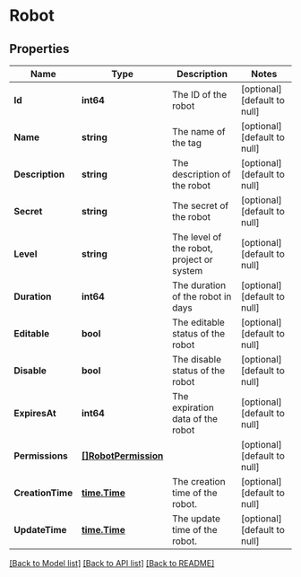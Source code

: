 # Robot

## Properties
Name | Type | Description | Notes
------------ | ------------- | ------------- | -------------
**Id** | **int64** | The ID of the robot | [optional] [default to null]
**Name** | **string** | The name of the tag | [optional] [default to null]
**Description** | **string** | The description of the robot | [optional] [default to null]
**Secret** | **string** | The secret of the robot | [optional] [default to null]
**Level** | **string** | The level of the robot, project or system | [optional] [default to null]
**Duration** | **int64** | The duration of the robot in days | [optional] [default to null]
**Editable** | **bool** | The editable status of the robot | [optional] [default to null]
**Disable** | **bool** | The disable status of the robot | [optional] [default to null]
**ExpiresAt** | **int64** | The expiration data of the robot | [optional] [default to null]
**Permissions** | [**[]RobotPermission**](RobotPermission.md) |  | [optional] [default to null]
**CreationTime** | [**time.Time**](time.Time.md) | The creation time of the robot. | [optional] [default to null]
**UpdateTime** | [**time.Time**](time.Time.md) | The update time of the robot. | [optional] [default to null]

[[Back to Model list]](../README.md#documentation-for-models) [[Back to API list]](../README.md#documentation-for-api-endpoints) [[Back to README]](../README.md)


